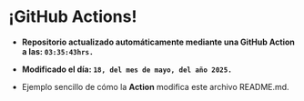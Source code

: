 # ¡GitHub Actions!
* **Repositorio actualizado automáticamente mediante una GitHub Action a las: `03:35:43hrs.`**
* **Modificado el día: `18, del mes de mayo, del año 2025.`**

* Ejemplo sencillo de cómo la **Action** modifica este archivo README.md.
